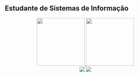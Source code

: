 ## Estudante de Sistemas de Informação 
<div align="center">
  <a href="https://github.com/Arnaldo-PS">
  <img height="150em" src="https://github-readme-stats.vercel.app/api?username=Arnaldo-PS&show_icons=true&theme=dark&include_all_commits=true&count_private=true"/>
  <img height="150em" src="https://github-readme-stats.vercel.app/api/top-langs/?username=Arnaldo-PS&layout=compact&langs_count=7&theme=dracula"/>

  <div> 
  <a href = "mailto:arnaldopereiradev@gmail.com"><img src="https://img.shields.io/badge/-Gmail-%23333?style=for-the-badge&logo=gmail&logoColor=white" target="_blank"></a>
  <a href="https://www.linkedin.com/in/arnaldodev" target="_blank"><img src="https://img.shields.io/badge/-LinkedIn-%230077B5?style=for-the-badge&logo=linkedin&logoColor=white" target="_blank"></a>
